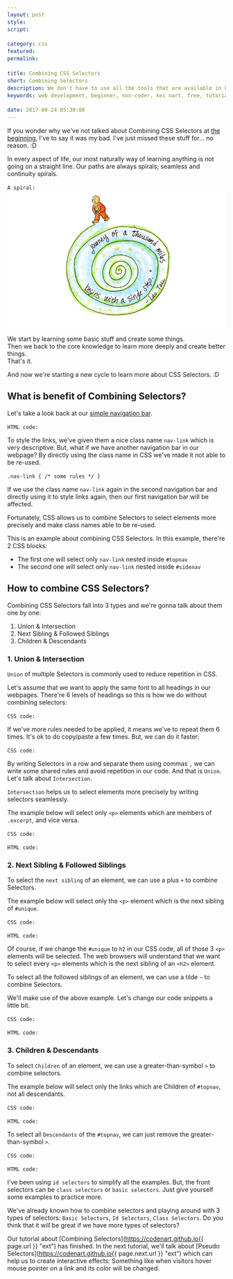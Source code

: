 ```yaml
---
layout: post
style:
script:

category: css
featured:
permalink:

title: Combining CSS Selectors
short: Combining Selectors
description: We don't have to use all the tools that are available in CSS to create a nice website. <br>But, if we have more tools, it means we have more choices. <br>Let's talk more about CSS Selectors.
keywords: web development, beginner, non-coder, kei nart, free, tutorial, coding, programming, code nart, html, css, combine selectors

date: 2017-08-24 05:30:00
---
```


If you wonder why we've not talked about Combining CSS Selectors at
[the beginning](https://codenart.github.io/css/2017/08/24/css-2-selectors-priorities.html "ext"),
I've to say it was my bad. I've just missed these stuff for... no reason. :D  

In every aspect of life, our most naturally way of learning anything is not
going on a straight line. Our paths are always spirals; seamless and
continuity spirals.

`A spiral:`
![spiral](/images/css/7/spiral.jpg)

We start by learning some basic stuff and create some things.  
Then we back to the core knowledge to learn more deeply and create better things.  
That's it.

And now we're starting a new cycle to learn more about CSS Selectors. :D

## What is benefit of Combining Selectors?

Let's take a look back at our
[simple navigation bar](https://codenart.github.io/sample/2017/09/03/sample-1-simple-navbar.html#prepare-html-code "ext").

`HTML code:`
<script src="https://gist.github.com/codenart/4d742c66fae65b1b0ac0234b2b7ec023.js">
</script>

To style the links, we've given them a nice class name `nav-link` which is very
descriptive. But, what if we have another navigation bar in our webpage? By
directly using the class name in CSS we've made it not able to be re-used.

`.nav-link { /* some rules */ }`

If we use the class name `nav-link` again in the second navigation bar and
directly using it to style links again, then our first navigation bar will be
affected.

Fortunately, CSS allows us to combine Selectors to select elements more
precisely and make class names able to be re-used.

This is an example about combining CSS Selectors. In this example, there're 2
CSS blocks:

- The first one will select only `nav-link` nested inside `#topnav`
- The second one will select only `nav-link` nested inside `#sidenav`

<script src="https://gist.github.com/codenart/16916b9abe854737abea076a823d38f6.js">
</script>

## How to combine CSS Selectors?

Combining CSS Selectors fall into 3 types and we're gonna talk about them one by one:

1. Union & Intersection
2. Next Sibling & Followed Siblings
3. Children & Descendants

### 1. Union & Intersection

`Union` of multiple Selectors is commonly used to reduce repetition in CSS.

Let's assume that we want to apply the same font to all headings in our webpages.
There're 6 levels of headings so this is how we do without combining selectors:

`CSS code:`
<script src="https://gist.github.com/codenart/f62af0f6a4bf4cdb4855e5b269fae2ac.js">
</script>

If we've more rules needed to be applied, it means we've to repeat them 6 times.
It's ok to do copy/paste a few times. But, we can do it faster:

`CSS code:`
<script src="https://gist.github.com/codenart/4255563daa1cde9ce6d3933d8d0d582f.js">
</script>

By writing Selectors in a row and separate them using commas `,` we can write some
shared rules and avoid repetition in our code. And that is `Union`. Let's talk
about `Intersection`.

`Intersection` helps us to select elements more precisely by writing selectors
seamlessly.

The example below will select only `<p>` elements which are members of `.excerpt`,
and vice versa.

`CSS code:`
<script src="https://gist.github.com/codenart/2a678b174854a7d17bf7f8c107f00378.js">
</script>

`HTML code:`
<script src="https://gist.github.com/codenart/3969495ce5c21164a33a82ce75bd130e.js">
</script>

### 2. Next Sibling & Followed Siblings

To select the `next sibling` of an element, we can use a plus `+` to combine Selectors.

The example below will select only the `<p>` element which is the next sibling
of `#unique`.

`CSS code:`
<script src="https://gist.github.com/codenart/b5e1dc262384199539af6f68f084337b.js">
</script>

`HTML code:`
<script src="https://gist.github.com/codenart/86a8c1f96fe5ffe6f489d89c7ce4cec7.js">
</script>

Of course, if we change the `#unique` to `h2` in our CSS code, all of those 3
`<p>` elements will be selected. The web browsers will understand that we want
to select every `<p>` elements which is the next sibling of an `<h2>` element.

To select all the followed siblings of an element, we can use a tilde `~` to
combine Selectors.

We'll make use of the above example. Let's change our code snippets a little bit.

`CSS code:`
<script src="https://gist.github.com/codenart/8112576504443e7d247b3ea4d20e8614.js">
</script>

`HTML code:`
<script src="https://gist.github.com/codenart/48fc86940f123e429499ad629d283c2c.js">
</script>

### 3. Children & Descendants

To select `Children` of an element, we can use a greater-than-symbol `>` to
combine selectors.

The example below will select only the links which are Children of `#topnav`,
not all descendants.

`CSS code:`
<script src="https://gist.github.com/codenart/198548a99e29f9f299598f8e9e245205.js">
</script>

`HTML code:`
<script src="https://gist.github.com/codenart/6662d2ad9ed814a586d667541161a282.js">
</script>

To select all `Descendants` of the `#topnav`, we can just remove the
greater-than-symbol `>`.

`CSS code:`
<script src="https://gist.github.com/codenart/ceed3366cb3931556ce5f81dfb14b17c.js">
</script>

`HTML code:`
<script src="https://gist.github.com/codenart/41ed191731484930e63d9a340aa8d8d3.js">
</script>

I've been using `id selectors` to simplify all the examples. But, the front
selectors can be `class selectors` or `basic selectors`. Just give yourself some
examples to practice more.

We've already known how to combine selectors and playing around with 3 types of
selectors: `Basic Selectors`, `Id Selectors`, `Class Selectors`. Do you think
that it will be great if we have more types of selectors?

Our tutorial about
[Combining Selectors](https://codenart.github.io{{ page.url }} "ext") has finished.
In the next tutorial, we'll talk about
[Pseudo Selectors](https://codenart.github.io{{ page.next.url }} "ext") which
can help us to create interactive effects: Something like when visitors hover
mouse pointer on a link and its color will be changed.
